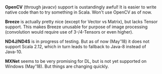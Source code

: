 **OpenCV** (through javacv) support is oustandingly awful! It is easier to write native code than to try something in Scala. Won't use OpenCV as of now.

**Breeze** is actually pretty nice (except for Vector vs Matrix), but lacks Tensor support. This makes Breeze unusable for purpose of image processing (convolution would require use of 3-/4-Tensors or even higher).

**ND4J/ND4S** is in progress of testing. But as of now (May'18) it does not support Scala 2.12, which in turn leads to fallback to Java-8 instead of Java-10.

**MXNet** seems to be very promising for DL, but is not yet supported on Windows (May'18). But things are changing quickly.
